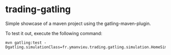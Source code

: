 trading-gatling
=========================

Simple showcase of a maven project using the gatling-maven-plugin.

To test it out, execute the following command:

    mvn gatling:test -Dgatling.simulationClass=fr.ymanvieu.trading.gatling.simulation.HomeSimulation

